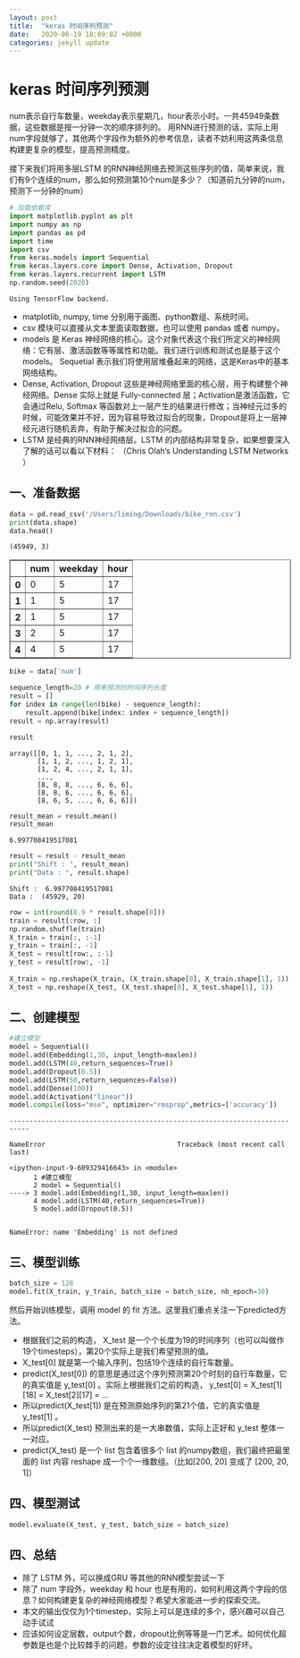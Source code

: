 ```yaml
---
layout: post
title:  "keras 时间序列预测"
date:   2020-06-19 18:09:02 +0800
categories: jekyll update
---
```


# keras 时间序列预测

num表示自行车数量，weekday表示星期几，hour表示小时。一共45949条数据，这些数据是按一分钟一次的顺序排列的。
用RNN进行预测的话，实际上用num字段就够了，其他两个字段作为额外的参考信息，读者不妨利用这两条信息构建更复杂的模型，提高预测精度。

接下来我们将用多层LSTM 的RNN神经网络去预测这些序列的值，简单来说，我们有9个连续的num，那么如何预测第10个num是多少？（知道前九分钟的num，预测下一分钟的num）


```python
# 加载依赖库
import matplotlib.pyplot as plt
import numpy as np
import pandas as pd
import time
import csv
from keras.models import Sequential
from keras.layers.core import Dense, Activation, Dropout
from keras.layers.recurrent import LSTM
np.random.seed(2020)
```

    Using TensorFlow backend.


- matplotlib, numpy, time 分别用于画图、python数组、系统时间。
- csv 模块可以直接从文本里面读取数据，也可以使用 pandas 或者 numpy。
- models 是 Keras 神经网络的核心。这个对象代表这个我们所定义的神经网络：它有层、激活函数等等属性和功能。我们进行训练和测试也是基于这个models。 Sequetial 表示我们将使用层堆叠起来的网络，这是Keras中的基本网络结构。
- Dense, Activation, Dropout 这些是神经网络里面的核心层，用于构建整个神经网络。Dense 实际上就是 Fully-connected 层；Activation是激活函数，它会通过Relu, Softmax 等函数对上一层产生的结果进行修改；当神经元过多的时候，可能效果并不好，因为容易导致过拟合的现象，Dropout是将上一层神经元进行随机丢弃，有助于解决过拟合的问题。
- LSTM 是经典的RNN神经网络层。LSTM 的内部结构非常复杂，如果想要深入了解的话可以看以下材料： （Chris Olah’s Understanding LSTM Networks ）

## 一、准备数据


```python
data = pd.read_csv('/Users/liming/Downloads/bike_rnn.csv')
print(data.shape)
data.head()
```

    (45949, 3)





<div>
<style scoped>
    .dataframe tbody tr th:only-of-type {
        vertical-align: middle;
    }

    .dataframe tbody tr th {
        vertical-align: top;
    }

    .dataframe thead th {
        text-align: right;
    }
</style>
<table border="1" class="dataframe">
  <thead>
    <tr style="text-align: right;">
      <th></th>
      <th>num</th>
      <th>weekday</th>
      <th>hour</th>
    </tr>
  </thead>
  <tbody>
    <tr>
      <th>0</th>
      <td>0</td>
      <td>5</td>
      <td>17</td>
    </tr>
    <tr>
      <th>1</th>
      <td>1</td>
      <td>5</td>
      <td>17</td>
    </tr>
    <tr>
      <th>2</th>
      <td>1</td>
      <td>5</td>
      <td>17</td>
    </tr>
    <tr>
      <th>3</th>
      <td>2</td>
      <td>5</td>
      <td>17</td>
    </tr>
    <tr>
      <th>4</th>
      <td>4</td>
      <td>5</td>
      <td>17</td>
    </tr>
  </tbody>
</table>
</div>




```python
bike = data['num']
```


```python
sequence_length=20 # 用来预测的时间序列长度
result = []
for index in range(len(bike) - sequence_length):
    result.append(bike[index: index + sequence_length])
result = np.array(result)
```


```python
result
```




    array([[0, 1, 1, ..., 2, 1, 2],
           [1, 1, 2, ..., 1, 2, 1],
           [1, 2, 4, ..., 2, 1, 1],
           ...,
           [8, 8, 8, ..., 6, 6, 6],
           [8, 8, 6, ..., 6, 6, 6],
           [8, 6, 5, ..., 6, 6, 6]])




```python
result_mean = result.mean()
result_mean
```




    6.997708419517081




```python
result = result - result_mean
print("Shift : ", result_mean)
print("Data : ", result.shape)
```

    Shift :  6.997708419517081
    Data :  (45929, 20)



```python
row = int(round(0.9 * result.shape[0]))
train = result[:row, :]
np.random.shuffle(train)
X_train = train[:, :-1]
y_train = train[:, -1]
X_test = result[row:, :-1]
y_test = result[row:, -1]
        
X_train = np.reshape(X_train, (X_train.shape[0], X_train.shape[1], 1))
X_test = np.reshape(X_test, (X_test.shape[0], X_test.shape[1], 1))
```

## 二、创建模型


```python
#建立模型
model = Sequential()
model.add(Embedding(1,30, input_length=maxlen))
model.add(LSTM(40,return_sequences=True))
model.add(Dropout(0.5))
model.add(LSTM(50,return_sequences=False))
model.add(Dense(100))
model.add(Activation("linear"))
model.compile(loss="mse", optimizer="rmsprop",metrics=['accuracy'])
```


    ---------------------------------------------------------------------------

    NameError                                 Traceback (most recent call last)

    <ipython-input-9-609329416643> in <module>
          1 #建立模型
          2 model = Sequential()
    ----> 3 model.add(Embedding(1,30, input_length=maxlen))
          4 model.add(LSTM(40,return_sequences=True))
          5 model.add(Dropout(0.5))


    NameError: name 'Embedding' is not defined


## 三、模型训练


```python
batch_size = 128
model.fit(X_train, y_train, batch_size = batch_size, nb_epoch=30)
```

然后开始训练模型，调用 model 的 fit 方法。这里我们重点关注一下predicted方法。

- 根据我们之前的构造， X_test 是一个个长度为19的时间序列（也可以叫做作19个timesteps），第20个实际上是我们希望预测的值。
- X_test[0] 就是第一个输入序列，包括19个连续的自行车数量。
- predict(X_test[0]) 的意思是通过这个序列预测第20个时刻的自行车数量，它的真实值是 y_test[0] 。实际上根据我们之前的构造， y_test[0] = X_test[1][18] = X_test[2][17] = ...
- 所以predict(X_test[1]) 是在预测原始序列的第21个值，它的真实值是 y_test[1] 。
- 所以predict(X_test) 预测出来的是一大串数值，实际上正好和 y_test 整体一一对应。
- predict(X_test) 是一个 list 包含着很多个 list 的numpy数组，我们最终把最里面的 list 内容 reshape 成一个个一维数组。（比如[200, 20] 变成了 [200, 20, 1]）

## 四、模型测试


```python
model.evaluate(X_test, y_test, batch_size = batch_size)
```

## 四、总结
- 除了 LSTM 外，可以换成GRU 等其他的RNN模型尝试一下
- 除了 num 字段外，weekday 和 hour 也是有用的，如何利用这两个字段的信息？如何构建更复杂的神经网络模型？希望大家能进一步的探索交流。
- 本文的输出仅仅为1个timestep，实际上可以是连续的多个，感兴趣可以自己动手试试
- 应该如何设定层数，output个数，dropout比例等等是一门艺术。如何优化超参数是也是个比较棘手的问题，参数的设定往往决定着模型的好坏。
